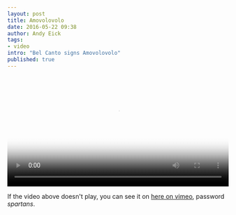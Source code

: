 ```yaml
---
layout: post
title: Amovolovolo
date: 2016-05-22 09:38
author: Andy Eick
tags:
- video
intro: "Bel Canto signs Amovolovolo"
published: true
---
```

<video
  width='100%'
  src='/video/2016/Amovolovolo.m3u8'
  controls
  poster='{{ site.mediaUrlRoot }}/photographs/2000s/2010s/2016/12/05/20161205-jasmine-science-movie-0010.jpg'>
</video>


If the video above doesn't play, you can see it on [here on vimeo](https://vimeo.com/197117199), password *spartans*.
